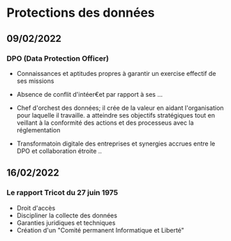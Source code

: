 # Protections des données

## 09/02/2022

### DPO (Data Protection Officer)

* Connaissances et aptitudes propres à garantir un exercise effectif de ses missions
* Absence de conflit d'intéer€et par rapport à ses ...

* Chef d'orchest des données; il crée de la valeur en aidant l'organisation pour laquelle il travaille. a atteindre ses objectifs stratégiques tout en veillant à la conformité des actions et des processeus avec la réglementation
* Transformatoin digitale des entreprises et synergies accrues entre le DPO et collaboration étroite ..

## 16/02/2022

### Le rapport Tricot du 27 juin 1975
* Droit d'accès
* Discipliner la collecte des données
* Garanties juridiques et techniques
* Création d'un "Comité permanent Informatique et Liberté"


